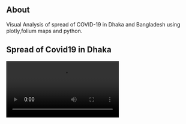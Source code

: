 ## About
Visual Analysis of spread of COVID-19 in Dhaka and Bangladesh using plotly,folium maps and python.

## Spread of Covid19 in Dhaka 
![](https://github.com/ishmam367/COV19BD/blob/master/area_real_time_video_text.mp4)
